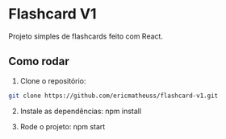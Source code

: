 # Flashcard V1

Projeto simples de flashcards feito com React.

## Como rodar

1. Clone o repositório:

```bash
git clone https://github.com/ericmatheuss/flashcard-v1.git
```

2. Instale as dependências:
   npm install

3. Rode o projeto:
   npm start
